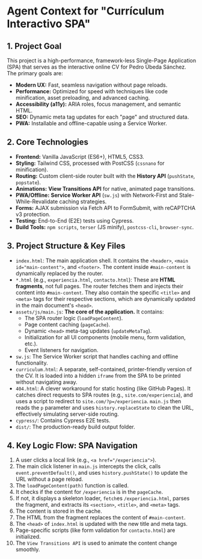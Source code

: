 # Agent Context for "Currículum Interactivo SPA"

## 1. Project Goal

This project is a high-performance, framework-less Single-Page Application (SPA) that serves as the interactive online CV for Pedro Úbeda Sánchez. The primary goals are:
- **Modern UX:** Fast, seamless navigation without page reloads.
- **Performance:** Optimized for speed with techniques like code minification, asset preloading, and advanced caching.
- **Accessibility (a11y):** ARIA roles, focus management, and semantic HTML.
- **SEO:** Dynamic meta tag updates for each "page" and structured data.
- **PWA:** Installable and offline-capable using a Service Worker.

## 2. Core Technologies

- **Frontend:** Vanilla JavaScript (ES6+), HTML5, CSS3.
- **Styling:** Tailwind CSS, processed with PostCSS (`cssnano` for minification).
- **Routing:** Custom client-side router built with the **History API** (`pushState`, `popstate`).
- **Animations:** **View Transitions API** for native, animated page transitions.
- **PWA/Offline:** **Service Worker API** (`sw.js`) with Network-First and Stale-While-Revalidate caching strategies.
- **Forms:** AJAX submission via Fetch API to FormSubmit, with reCAPTCHA v3 protection.
- **Testing:** End-to-End (E2E) tests using Cypress.
- **Build Tools:** `npm scripts`, `terser` (JS minify), `postcss-cli`, `browser-sync`.

## 3. Project Structure & Key Files

- `index.html`: The main application shell. It contains the `<header>`, `<main id="main-content">`, and `<footer>`. The content inside `#main-content` is dynamically replaced by the router.
- `*.html` (e.g., `experiencia.html`, `contacto.html`): These are **HTML fragments**, not full pages. The router fetches them and injects their content into `#main-content`. They also contain the specific `<title>` and `<meta>` tags for their respective sections, which are dynamically updated in the main document's `<head>`.
- `assets/js/main.js`: **The core of the application.** It contains:
  - The SPA router logic (`loadPageContent`).
  - Page content caching (`pageCache`).
  - Dynamic `<head>` meta-tag updates (`updateMetaTag`).
  - Initialization for all UI components (mobile menu, form validation, etc.).
  - Event listeners for navigation.
- `sw.js`: The Service Worker script that handles caching and offline functionality.
- `curriculum.html`: A separate, self-contained, printer-friendly version of the CV. It is loaded into a hidden `iframe` from the SPA to be printed without navigating away.
- `404.html`: A clever workaround for static hosting (like GitHub Pages). It catches direct requests to SPA routes (e.g., `site.com/experiencia`), and uses a script to redirect to `site.com/?p=/experiencia`. `main.js` then reads the `p` parameter and uses `history.replaceState` to clean the URL, effectively simulating server-side routing.
- `cypress/`: Contains Cypress E2E tests.
- `dist/`: The production-ready build output folder.

## 4. Key Logic Flow: SPA Navigation

1.  A user clicks a local link (e.g., `<a href="/experiencia">`).
2.  The main click listener in `main.js` intercepts the click, calls `event.preventDefault()`, and uses `history.pushState()` to update the URL without a page reload.
3.  The `loadPageContent(path)` function is called.
4.  It checks if the content for `/experiencia` is in the `pageCache`.
5.  If not, it displays a skeleton loader, `fetch`es `/experiencia.html`, parses the fragment, and extracts its `<section>`, `<title>`, and `<meta>` tags.
6.  The content is stored in the cache.
7.  The HTML from the fragment replaces the content of `#main-content`.
8.  The `<head>` of `index.html` is updated with the new title and meta tags.
9.  Page-specific scripts (like form validation for `contacto.html`) are initialized.
10. The `View Transitions API` is used to animate the content change smoothly.